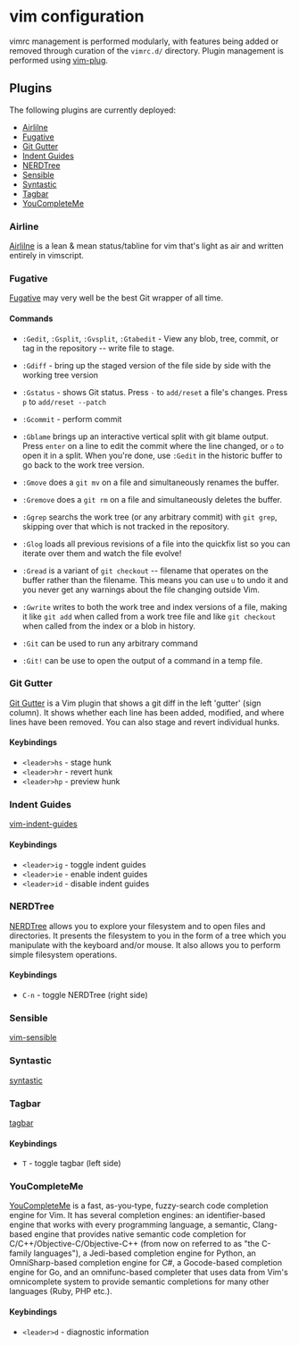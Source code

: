 # vim configuration

vimrc management is performed modularly, with features being added or removed
through curation of the `vimrc.d/` directory.  Plugin management is performed
using [vim-plug](https://github.com/junegunn/vim-plug).

## Plugins

The following plugins are currently deployed:

* [Airlilne](#markdown-header-airline)
* [Fugative](#markdown-header-fugative)
* [Git Gutter](#markdown-header-git-gutter)
* [Indent Guides](#markdown-header-indent-guides)
* [NERDTree](#markdown-header-nerdtree)
* [Sensible](#markdown-header-Sensible)
* [Syntastic](#markdown-header-syntastic)
* [Tagbar](#markdown-header-tagbar)
* [YouCompleteMe](#markdown-header-youcompleteme)


### Airline

[Airlilne](https://github.com/bling/vim-airline) is a lean & mean
status/tabline for vim that's light as air and written entirely in vimscript.



### Fugative

[Fugative](https://github.com/tpope/vim-fugitive) may very well be the best
Git wrapper of all time.

#### Commands
* `:Gedit`, `:Gsplit`, `:Gvsplit`, `:Gtabedit` - View any blob, tree, commit,
   or tag in the repository -- write file to stage.

* `:Gdiff` - bring up the staged version of the file side by side with the
  working tree version

* `:Gstatus` - shows Git status.  Press `-` to `add/reset` a file's changes.
  Press `p` to `add/reset --patch`

* `:Gcommit` - perform commit

* `:Gblame` brings up an interactive vertical split with git blame output.
  Press `enter` on a line to edit the commit where the line changed, or `o` to
  open it in a split. When you're done, use `:Gedit` in the historic buffer to
  go back to the work tree version.

* `:Gmove` does a `git mv` on a file and simultaneously renames the buffer.

* `:Gremove` does a `git rm` on a file and simultaneously deletes the buffer.

* `:Ggrep` searchs the work tree (or any arbitrary commit) with `git grep`,
  skipping over that which is not tracked in the repository.

* `:Glog` loads all previous revisions of a file into the quickfix list so you
  can iterate over them and watch the file evolve!

* `:Gread` is a variant of `git checkout` -- filename that operates on the
  buffer rather than the filename. This means you can use `u` to undo it and
  you never get any warnings about the file changing outside Vim.

* `:Gwrite` writes to both the work tree and index versions of a file, making it
  like `git add` when called from a work tree file and like `git checkout` when
  called from the index or a blob in history.

* `:Git` can be used to run any arbitrary command

* `:Git!` can be use to open the output of a command in a temp file.



### Git Gutter

[Git Gutter](https://github.com/airblade/vim-gitgutter) is a Vim plugin that
shows a git diff in the left 'gutter' (sign column). It shows whether each
line has been added, modified, and where lines have been removed. You can also
stage and revert individual hunks.

#### Keybindings
* `<leader>hs` - stage hunk
* `<leader>hr` - revert hunk
* `<leader>hp` - preview hunk



### Indent Guides

[vim-indent-guides](https://github.com/nathanaelkane/vim-indent-guides)

#### Keybindings
* `<leader>ig` - toggle indent guides
* `<leader>ie` - enable indent guides
* `<leader>id` - disable indent guides



### NERDTree

[NERDTree](https://github.com/scrooloose/nerdtree) allows you to explore your
filesystem and to open files and directories. It presents the filesystem to
you in the form of a tree which you manipulate with the keyboard and/or mouse.
It also allows you to perform simple filesystem operations.

#### Keybindings
* `C-n` - toggle NERDTree (right side)



### Sensible

[vim-sensible](https://github.com/tpope/vim-sensible)



### Syntastic

[syntastic](https://github.com/scrooloose/syntastic)



### Tagbar

[tagbar](https://github.com/majutsushi/tagbar)

#### Keybindings
* `T` - toggle tagbar (left side)



### YouCompleteMe

[YouCompleteMe](https://github.com/Valloric/YouCompleteMe) is a fast,
as-you-type, fuzzy-search code completion engine for Vim. It has several
completion engines: an identifier-based engine that works with every
programming language, a semantic, Clang-based engine that provides native
semantic code completion for C/C++/Objective-C/Objective-C++ (from now on
referred to as "the C-family languages"), a Jedi-based completion engine for
Python, an OmniSharp-based completion engine for C#, a Gocode-based completion
engine for Go, and an omnifunc-based completer that uses data from Vim's
omnicomplete system to provide semantic completions for many other languages
(Ruby, PHP etc.).

#### Keybindings
* `<leader>d` - diagnostic information
